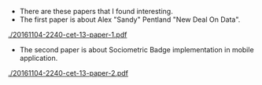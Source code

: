 ﻿* There are these papers that I found interesting.
* The first paper is about Alex "Sandy" Pentland "New Deal On Data".

[./20161104-2240-cet-13-paper-1.pdf](./20161104-2240-cet-13-paper-1.pdf)

* The second paper is about Sociometric Badge implementation in mobile application.

[./20161104-2240-cet-13-paper-2.pdf](./20161104-2240-cet-13-paper-2.pdf)